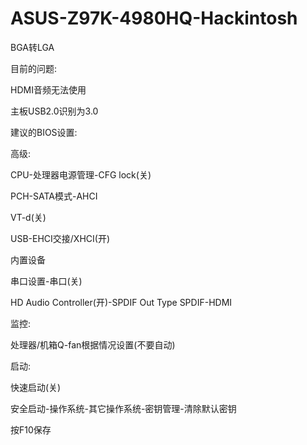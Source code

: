 # ASUS-Z97K-4980HQ-Hackintosh 
BGA转LGA

目前的问题:

HDMI音频无法使用

主板USB2.0识别为3.0

建议的BIOS设置:

高级:

CPU-处理器电源管理-CFG lock(关)

PCH-SATA模式-AHCI

VT-d(关)

USB-EHCI交接/XHCI(开)

内置设备

串口设置-串口(关)

HD Audio Controller(开)-SPDIF Out Type SPDIF-HDMI

监控:

处理器/机箱Q-fan根据情况设置(不要自动)

启动:

快速启动(关)

安全启动-操作系统-其它操作系统-密钥管理-清除默认密钥

按F10保存
